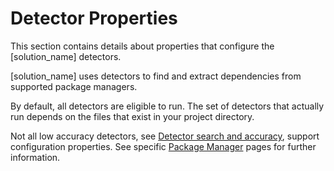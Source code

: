 # Detector Properties

This section contains details about properties that configure the [solution_name] detectors.

[solution_name] uses detectors to find and extract dependencies from supported package managers.

By default, all detectors are eligible to run. The set of detectors that actually run depends on the files that exist in your project directory. 

<note type="note">Not all low accuracy detectors, see [Detector search and accuracy](../../runningdetect/detectorcascade.md), support configuration properties. See specific [Package Manager](../../packagemgrs/overview.md) pages for further information.</note>
